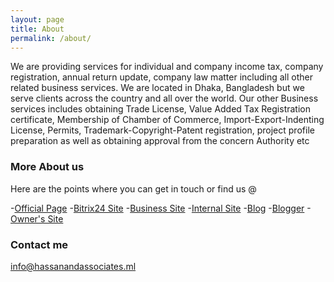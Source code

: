 ```yaml
---
layout: page
title: About
permalink: /about/
---
```


We are providing services for individual and company income tax, company registration, annual return update, company law matter including all other related business services. We are located in Dhaka, Bangladesh but we serve clients across the country and all over the world. Our other Business services includes obtaining Trade License, Value Added Tax Registration certificate, Membership of Chamber of Commerce, Import-Export-Indenting License, Permits, Trademark-Copyright-Patent registration, project profile preparation as well as obtaining approval from the concern Authority etc

### More About us

Here are the points where you can get in touch or find us @

-[Official Page](https://hassanandassociates.ml)
-[Bitrix24 Site](https://hassanassociates.bitrix24.site)
-[Business Site](http://hassanassociates.business.site)
-[Internal Site](https://sites.google.com/site/taxadvisorbd)
-[Blog](https://upodesta.ml)
-[Blogger](https://upodesta.blogspot.com)
-[Owner's Site](https://taxadvisor.ml)

### Contact me

[info@hassanandassociates.ml](mailto:info@hassanandassociates.ml)